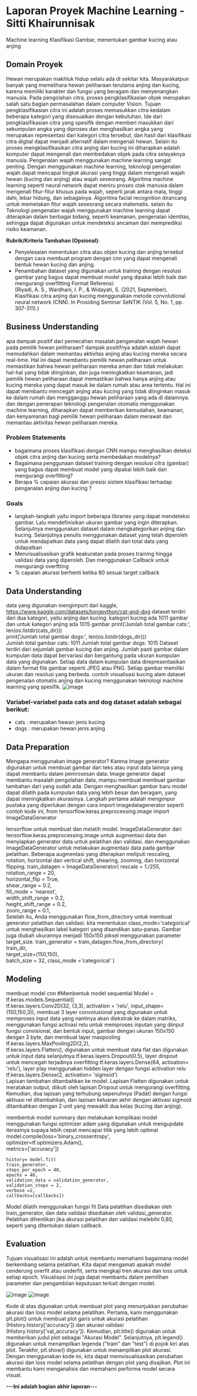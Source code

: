 # Laporan Proyek Machine Learning - Sitti Khairunnisak
Machine learning Klasifikasi Gambar, menentukan gambar kucing atau anjing

## Domain Proyek
Hewan merupakan makhluk hidup selalu ada di sekitar kita. Masyarakatpun banyak yang memelihara hewan peliharaan terutama anjing dan kucing, karena memiliki karakter dan fungsi yang beragam dan menyenangkan manusia. Pada pengolahan citra, proses pengklasifikasian objek merupakan salah satu bagian permasalahan dalam computer Vision. Tujuan pengklasifikasian citra ini adalah proses memasukkan citra kedalam beberapa kategori yang disesuaikan dengan kebutuhan. Ide dari pengklasifikasian citra yang spesifik dengan memberi masukkan dari sekumpulan angka yang diproses dan menghasilkan angka yang merupakan representasi dari kategori citra tersebut, dan hasil dari klasifikasi citra digital dapat menjadi alternatif dalam mengenali hewan. Selain itu proses mengklasifikasikan citra anjing dan kucing ini diharapkan adalah komputer dapat mengenali dan membedakan objek pada citra selayaknya manusia.
Pengenalan wajah menggunakan machine learning sangat penting. Dengan menggunakan machine learning, teknologi pengenalan wajah dapat mencapai tingkat akurasi yang tinggi dalam mengenali wajah hewan (kucing dan anjing) atau wajah seseorang. Algoritma machine learning seperti neural network dapat meniru proses otak manusia dalam mengenali fitur-fitur khusus pada wajah, seperti jarak antara mata, tinggi dahi, lebar hidung, dan sebagainya. Algoritma facial recognition dirancang untuk memetakan fitur wajah seseorang secara matematis.
selain itu Teknologi pengenalan wajah menggunakan machine learning dapat diterapkan dalam berbagai bidang, seperti keamanan, pengenalan identitas, sehingga dapat digunakan untuk mendeteksi ancaman dan memprediksi risiko keamanan.

**Rubrik/Kriteria Tambahan (Opsional)**:
- Penyelesaian menentukan citra atau objen kucing dan anjing tersebut dengan cara membuat program dengan cnn yang dapat mengenali bentuk hewan kucing dan anjing.
- Penambahan dataset yang digunakan untuk training dengan resolusi gambar yang bagus dapat membuat model yang dipakai lebih baik dan mengurangi overfitting
  Format Referensi:  
  (Riyadi, A. S., Wardhani, I. P., & Widayati, S. (2021, September). Klasifikasi citra anjing dan kucing menggunakan metode convolutional neural network (CNN). In Prosiding Seminar SeNTIK (Vol. 5, No. 1, pp. 307-311).) 

## Business Understanding
apa dampak positif dari pemecahan masalah pengenalan wajah hewan pada  pemilik hewan peliharaan?
dampak positifnya adalah adalah dapat memudahkan dalam memantau aktivitas anjing atau kucing mereka secara real-time. Hal ini dapat membantu pemilik hewan peliharaan untuk memastikan bahwa hewan peliharaan mereka aman dan tidak melakukan hal-hal yang tidak diinginkan, dan juga meningkatkan keamanan, jadi pemilik hewan peliharaan dapat memastikan bahwa hanya anjing atau kucing mereka yang dapat masuk ke dalam rumah atau area tertentu. Hal ini dapat membantu mencegah anjing atau kucing yang tidak diinginkan masuk ke dalam rumah dan mengganggu hewan peliharaan yang ada di dalamnya. dan dengan penerapan teknologi pengenalan otomatis menggunakan machine learning, diharapkan dapat memberikan kemudahan, keamanan, dan kenyamanan bagi pemilik hewan peliharaan dalam merawat dan memantau aktivitas hewan peliharaan mereka.

### Problem Statements
- bagaimana proses klasifikasi dengan CNN mampu menghasilkan deteksi objek citra anjing dan kucing serta membedakan modelnya?
- Bagaimana penggunaan dataset training dengan resolusi citra (gambar) yang bagus dapat membuat model yang dipakai lebih baik dan mengurangi overfitting?
- Berapa % capaian akurasi dan presisi sistem klasifikasi terhadap penganalan anjing dan kucing ?

### Goals
- langkah-langkah yaitu import beberapa libraries yang dapat mendeteksi gambar. Lalu mendefinisikan ukuran gambar yang ingin diterapkan. Selanjutnya menggunakan
dataset dalam mengkategorikan anjing dan kucing. Selanjutnya penulis menggunakan dataset yang telah diperoleh untuk mendapatkan data yang dapat dilatih dari
total data yang didapatkan
- Menvisualisasikan grafik keakuratan pada proses training hingga validasi data yang diperoleh. Dan menggunakan Callback untuk mengurangi overftting
- % capaian akurasi berhenti ketika 80 sesuai target callback

## Data Understanding
data yang digunakan mengimport dari kaggle, https://www.kaggle.com/datasets/tongpython/cat-and-dog
dataset terdiri dari dua kategori, yaitu anjing dan kucing. kategori kucing ada 1011 gambar dan untuk kategori anjing ada 1015 gambar
print('Jumlah total gambar cats:', len(os.listdir(cats_dir)))                   
print('Jumlah total gambar dogs:', len(os.listdir(dogs_dir)))                     
Jumlah total gambar cats: 1011
Jumlah total gambar dogs: 1015
Dataset terdiri dari sejumlah gambar kucing dan anjing. Jumlah pasti gambar dalam kumpulan data dapat bervariasi dan bergantung pada ukuran kumpulan data yang digunakan. 
Setiap data dalam kumpulan data direpresentasikan dalam format file gambar seperti JPEG atau PNG. Setiap gambar memiliki ukuran dan resolusi yang berbeda.
contoh visualisasi kucing  alam dataset pengenalan otomatis anjing dan kucing menggunakan teknologi machine learning yang spesifik.
![image](https://github.com/sittikhairunnisak/sittikhairunnisak/assets/132251307/70e72744-0d42-4959-9393-489768df685d)

### Variabel-variabel pada cats and dog dataset adalah sebagai berikut:
- cats : merupakan hewan jenis kucing
- dogs : merupakan hewan jenis anjing

## Data Preparation
Mengapa menggunakan image generator?
Karena Image generator digunakan untuk membuat gambar dari teks atau input data lainnya yang dapat membantu dalam pemrosesan data. Image generator dapat membantu masalah pengolahan data, mampu membuat membuat gambar tambahan dari yang sudah ada. Dengan menghasilkan gambar baru model dapat dilatih pada kumpulan data yang lebih besar dan beragam, yang dapat meningkatkan akurasinya. Langkah pertama adalah mengimpor pustaka yang diperlukan dengan cara import imagedatagenerator seperti contoh kode ini, 
from tensorflow.keras.preprocessing.image import ImageDataGenerator

tensorflow untuk membuat dan melatih model.
ImageDataGenerator dari tensorflow.keras.preprocessing.image untuk augmentasi data dan menyiapkan generator data untuk pelatihan dan validasi.
dan menggunakan ImageDataGenerator untuk melakukan augmentasi data pada gambar pelatihan. Beberapa augmentasi yang diterapkan meliputi rescaling, rotation, horizontal dan vertical shift, shearing, zooming, dan horizontal flipping.
train_datagen = ImageDataGenerator(
    rescale = 1./255,
    rotation_range = 20,                                                        
    horizontal_flip = True,                                                     
    shear_range = 0.2,                                                          
    fill_mode = 'nearest',                                                       
    width_shift_range = 0.2,                                                   
    height_shift_range = 0.2,                                                    
    zoom_range = 0.1,                                                       
Setelah itu, Anda menggunakan flow_from_directory untuk membuat generator pelatihan dan validasi. kita menentukan class_mode='categorical' untuk menghasilkan label kategori yang disandikan satu-panas. Gambar juga diubah ukurannya menjadi 150x150 piksel menggunakan parameter target_size.
train_generator = train_datagen.flow_from_directory(                              
    train_dir,                                                                    
    target_size=(150,150),                                                      
    batch_size = 32,
    class_mode ='categorical'
 )
 
## Modeling
membuat model cnn
#Membentuk model sequential
Model = tf.keras.models.Sequential([   
tf.keras.layers.Conv2D(32, (3,3), activation = 'relu', input_shape= (150,150,3)),  membuat 3 layer convolusional yang digunakan untuk memproses input data yang nantinya akan diekstrak ke dalam matriks, menggunakan fungsi activasi relu untuk memproses inputan yang diinput fungsi convisional, dan bentuk input, gambar dengan ukuran 150x150 dengan 3 byte, dan membuat layer maxpooling
tf.keras.layers.MaxPooling2D(2,2),                           
tf.keras.layers.Flatten(),  digunakan untuk membuat data flat dan digunakan untuk input data selanjutnya
tf.keras.layers.Dropout(0.5), layer dropout untuk mencegah terjadinya overfitting
tf.keras.layers.Dense(64, activation= 'relu'), 
layer play menggunakan hidden layer dengan fungsi activation relu
tf.keras.layers.Dense(2, activation= 'sigmoid')                                   
Lapisan tambahan ditambahkan ke model. Lapisan Flatten digunakan untuk meratakan output, diikuti oleh lapisan Dropout untuk mengurangi overfitting. Kemudian, dua lapisan yang terhubung sepenuhnya (Padat) dengan fungsi aktivasi rel ditambahkan, dan lapisan keluaran akhir dengan aktivasi sigmoid ditambahkan dengan 2 unit yang mewakili dua kelas (kucing dan anjing).

membentuk model summary
dan melakukan komplikasi model menggunakan fungsi optimizer adam yang digunakan untuk mengupdate iterasinya supaya lebih cepat mencapai titik yang lebih optimal
model.compile(loss='binary_crossentropy',                                        
              optimizer=tf.optimizers.Adam(),                                     
              metrics=['accuracy'])  
              
    history= model.fit(
    train_generator,                                                              
    steps_per_epoch = 40,                                                         
    epochs = 40,                                                                  
    validation_data = validation_generator,                                       
    validation_steps = 2,                                                        
    verbose =2,
    callbacks=[callbacks])
Model dilatih menggunakan fungsi fit
Data pelatihan disediakan oleh train_generator, dan data validasi disediakan oleh validasi_generator. Pelatihan dihentikan jika akurasi pelatihan dan validasi melebihi 0,80, seperti yang ditentukan dalam callback.

## Evaluation
Tujuan visualisasi ini adalah untuk membantu memahami bagaimana model berkembang selama pelatihan. Kita dapat mengamati apakah model cenderung overfit atau underfit, serta mengkaji tren akurasi dan loss untuk setiap epoch. Visualisasi ini juga dapat membantu dalam pemilihan parameter dan pengambilan keputusan terkait dengan model.

![image](https://github.com/sittikhairunnisak/sittikhairunnisak/assets/132251307/30c11a2b-fa09-4e3c-9057-3ae8f8bc1c12)
![image](https://github.com/sittikhairunnisak/sittikhairunnisak/assets/132251307/c5feb981-0fea-463e-9ee8-ba9fcac959c7)

Kode di atas digunakan untuk membuat plot yang menunjukkan perubahan akurasi dan loss model selama pelatihan.
Pertama, kami menggunakan plt.plot() untuk membuat plot garis untuk akurasi pelatihan (History.history['accuracy']) dan akurasi validasi (History.history['val_accuracy']).
Kemudian, plt.title() digunakan untuk memberikan judul plot sebagai "Akurasi Model".
Selanjutnya, plt.legend() digunakan untuk menampilkan legenda ("train" dan "test") di pojok kiri atas plot.
Terakhir, plt.show() digunakan untuk menampilkan plot akurasi.
Dengan menggunakan kode ini, kita dapat memvisualisasikan perubahan akurasi dan loss model selama pelatihan dengan plot yang disajikan. Plot ini membantu kami menganalisis dan memahami performa model secara visual.

**---Ini adalah bagian akhir laporan---**
